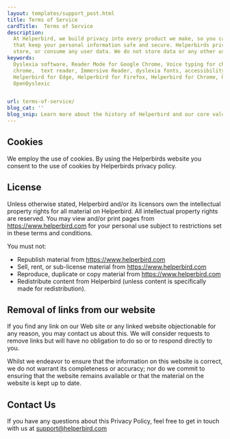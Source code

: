 ```yaml
---
layout: templates/support_post.html
title: Terms of Service
cardTitle:  Terms of Service
description:
  At Helperbird, we build privacy into every product we make, so you can enjoy great experiences
  that keep your personal information safe and secure. Helperbirds privacy features don`t sell,
  store, or consume any user data. We do not store data or any other user-related content.
keywords:
  Dyslexia software, Reader Mode for Google Chrome, Voice typing for chrome, Text to speech for
  chrome,  text reader, Immersive Reader, dyslexia fonts, accessibility software, dyslexia software,
  Helperbird for Edge, Helperbird for Firefox, Helperbird for Chrome, Opendyslexic for Chrome,
  OpenDyslexic


url: terms-of-service/
blog_cat: ''
blog_snip: Learn more about the history of Helperbird and our core values.
---
```




  

## Cookies

  

We employ the use of cookies. By using the Helperbirds website you consent to the use of cookies by Helperbirds privacy policy.

  

## License

 

Unless otherwise stated, Helperbird and/or its licensors own the intellectual property rights for all material on Helperbird. All intellectual property rights are reserved. You may view and/or print pages from https://www.helperbird.com for your personal use subject to restrictions set in these terms and conditions.

  

You must not:
- Republish material from https://www.helperbird.com
- Sell, rent, or sub-license material from https://www.helperbird.com
- Reproduce, duplicate or copy material from https://www.helperbird.com
- Redistribute content from Helperbird (unless content is specifically made for redistribution).

  

## Removal of links from our website

  

If you find any link on our Web site or any linked website objectionable for any reason, you may contact us about this. We will consider requests to remove links but will have no obligation to do so or to respond directly to you.

Whilst we endeavor to ensure that the information on this website is correct, we do not warrant its completeness or accuracy; nor do we commit to ensuring that the website remains available or that the material on the website is kept up to date.

  

## Contact Us

If you have any questions about this Privacy Policy, feel free to get in touch with us at support@helperbird.com